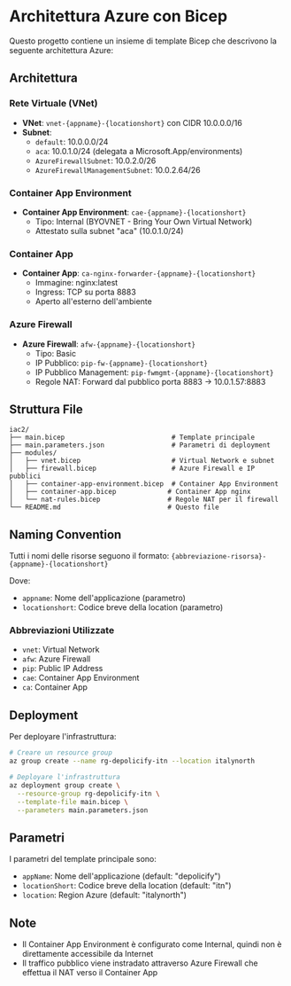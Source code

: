 # Architettura Azure con Bicep

Questo progetto contiene un insieme di template Bicep che descrivono la seguente architettura Azure:

## Architettura

### Rete Virtuale (VNet)

- **VNet**: `vnet-{appname}-{locationshort}` con CIDR 10.0.0.0/16
- **Subnet**:
  - `default`: 10.0.0.0/24
  - `aca`: 10.0.1.0/24 (delegata a Microsoft.App/environments)
  - `AzureFirewallSubnet`: 10.0.2.0/26
  - `AzureFirewallManagementSubnet`: 10.0.2.64/26

### Container App Environment

- **Container App Environment**: `cae-{appname}-{locationshort}`
  - Tipo: Internal (BYOVNET - Bring Your Own Virtual Network)
  - Attestato sulla subnet "aca" (10.0.1.0/24)

### Container App

- **Container App**: `ca-nginx-forwarder-{appname}-{locationshort}`
  - Immagine: nginx:latest
  - Ingress: TCP su porta 8883
  - Aperto all'esterno dell'ambiente

### Azure Firewall

- **Azure Firewall**: `afw-{appname}-{locationshort}`
  - Tipo: Basic
  - IP Pubblico: `pip-fw-{appname}-{locationshort}`
  - IP Pubblico Management: `pip-fwmgmt-{appname}-{locationshort}`
  - Regole NAT: Forward dal pubblico porta 8883 → 10.0.1.57:8883

## Struttura File

```
iac2/
├── main.bicep                           # Template principale
├── main.parameters.json                 # Parametri di deployment
├── modules/
│   ├── vnet.bicep                       # Virtual Network e subnet
│   ├── firewall.bicep                   # Azure Firewall e IP pubblici
│   ├── container-app-environment.bicep  # Container App Environment
│   ├── container-app.bicep             # Container App nginx
│   └── nat-rules.bicep                 # Regole NAT per il firewall
└── README.md                           # Questo file
```

## Naming Convention

Tutti i nomi delle risorse seguono il formato: `{abbreviazione-risorsa}-{appname}-{locationshort}`

Dove:

- `appname`: Nome dell'applicazione (parametro)
- `locationshort`: Codice breve della location (parametro)

### Abbreviazioni Utilizzate

- `vnet`: Virtual Network
- `afw`: Azure Firewall
- `pip`: Public IP Address
- `cae`: Container App Environment
- `ca`: Container App

## Deployment

Per deployare l'infrastruttura:

```bash
# Creare un resource group
az group create --name rg-depolicify-itn --location italynorth

# Deployare l'infrastruttura
az deployment group create \
  --resource-group rg-depolicify-itn \
  --template-file main.bicep \
  --parameters main.parameters.json
```

## Parametri

I parametri del template principale sono:

- `appName`: Nome dell'applicazione (default: "depolicify")
- `locationShort`: Codice breve della location (default: "itn")
- `location`: Region Azure (default: "italynorth")

## Note

- Il Container App Environment è configurato come Internal, quindi non è direttamente accessibile da Internet
- Il traffico pubblico viene instradato attraverso Azure Firewall che effettua il NAT verso il Container App
